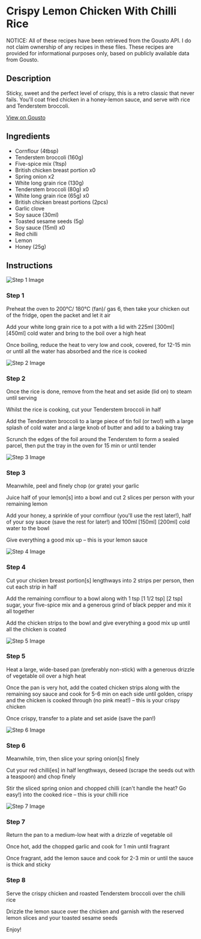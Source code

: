 # Crispy Lemon Chicken With Chilli Rice

NOTICE: All of these recipes have been retrieved from the Gousto API. I do not claim ownership of any recipes in these files. These recipes are provided for informational purposes only, based on publicly available data from Gousto.

## Description

Sticky, sweet and the perfect level of crispy, this is a retro classic that never fails. You'll coat fried chicken in a honey-lemon sauce, and serve with rice and Tenderstem broccoli.

[View on Gousto](https://www.gousto.co.uk/recipes/cookbook/crispy-lemon-chicken-with-chilli-rice)

## Ingredients

- Cornflour (4tbsp)
- Tenderstem broccoli (160g)
- Five-spice mix (1tsp)
- British chicken breast portion x0
- Spring onion x2
- White long grain rice (130g)
- Tenderstem broccoli (80g) x0
- White long grain rice (65g) x0
- British chicken breast portions (2pcs)
- Garlic clove
- Soy sauce (30ml)
- Toasted sesame seeds (5g)
- Soy sauce (15ml) x0
- Red chilli
- Lemon
- Honey (25g)

## Instructions

![Step 1 Image](https://production-media.gousto.co.uk/cms/recipe-step-image/step-1-1609760076614-x200.jpg)

### Step 1

Preheat the oven to 200°C/ 180°C (fan)/ gas 6, then take your chicken out of the fridge, open the packet and let it air

Add your white long grain rice to a pot with a lid with 225ml <span class="text-purple">[300ml] </span><span class="text-danger">[450ml]</span> cold water and bring to the boil over a high heat

Once boiling, reduce the heat to very low and cook, covered, for 12-15 min or until all the water has absorbed and the rice is cooked

![Step 2 Image](https://production-media.gousto.co.uk/cms/recipe-step-image/step-2-1609760080948-x200.jpg)

### Step 2

Once the rice is done, remove from the heat and set aside (lid on) to steam until serving

Whilst the rice is cooking, cut your Tenderstem broccoli in half

Add the Tenderstem broccoli to a large piece of tin foil (or two!) with a large splash of cold water and a large knob of butter and add to a baking tray

Scrunch the edges of the foil around the Tenderstem to form a sealed parcel, then put the tray in the oven for 15 min or until tender

![Step 3 Image](https://production-media.gousto.co.uk/cms/recipe-step-image/Step-3-1609760024960-x200.jpg)

### Step 3

Meanwhile, peel and finely chop (or grate) your garlic

Juice half of your lemon[s] into a bowl and cut 2 slices per person with your remaining lemon

Add your honey, a sprinkle of your cornflour (you'll use the rest later!), half of your soy sauce (save the rest for later!) and 100ml <span class="text-purple">[150ml]</span> <span class="text-danger">[200ml]</span> cold water to the bowl

Give everything a good mix up – this is your lemon sauce

![Step 4 Image](https://production-media.gousto.co.uk/cms/recipe-step-image/step-4-1609760036335-x200.jpg)

### Step 4

Cut your chicken breast portion[s] lengthways into 2 strips per person, then cut each strip in half

Add the remaining cornflour to a bowl along with 1 tsp <span class="text-purple">[1 1/2 tsp] </span><span class="text-danger">[2 tsp]</span> sugar, your five-spice mix and a generous grind of black pepper and mix it all together

Add the chicken strips to the bowl and give everything a good mix up until all the chicken is coated

![Step 5 Image](https://production-media.gousto.co.uk/cms/recipe-step-image/step-5-1609760059227-x200.jpg)

### Step 5

Heat a large, wide-based pan (preferably non-stick) with a generous drizzle of vegetable oil over a high heat

Once the pan is very hot, add the coated chicken strips along with the remaining soy sauce and cook for 5-6 min on each side until golden, crispy and the chicken is cooked through (no pink meat!) – this is your crispy chicken

Once crispy, transfer to a plate and set aside (save the pan!)

![Step 6 Image](https://production-media.gousto.co.uk/cms/recipe-step-image/step-6-1609760053874-x200.jpg)

### Step 6

Meanwhile, trim, then slice your spring onion[s]<span class="text-danger"> </span>finely

Cut your red chilli[es] in half lengthways, deseed (scrape the seeds out with a teaspoon) and chop finely

Stir the sliced spring onion and chopped chilli (can't handle the heat? Go easy!) into the cooked rice – this is your chilli rice

![Step 7 Image](https://production-media.gousto.co.uk/cms/recipe-step-image/Step-7-1609760068906-x200.jpg)

### Step 7

Return the pan to a medium-low heat with a drizzle of vegetable oil

Once hot, add the chopped garlic and cook for 1 min until fragrant

Once fragrant, add the lemon sauce and cook for 2-3 min or until the sauce is thick and sticky

### Step 8

Serve the crispy chicken and roasted Tenderstem broccoli over the chilli rice

Drizzle the lemon sauce over the chicken and garnish with the reserved lemon slices and your toasted sesame seeds

Enjoy!

